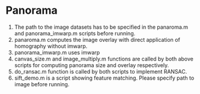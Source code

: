 # Panorama

1. The path to the image datasets has to be specified in the panaroma.m and panorama_imwarp.m scripts before running.
2. panaroma.m computes the image overlay with direct application of homography without imwarp.
3. panorama_imwarp.m uses imwarp
4. canvas_size.m and image_multiply.m functions are called by both above scripts for computing panorama size and overlay respectively.
5. do_ransac.m function is called by both scripts to implement RANSAC.
6. sift_demo.m is a script showing feature matching. Please specify path to image before running.
